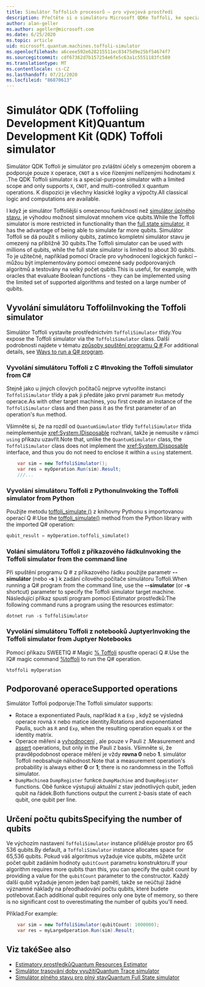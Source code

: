 ```yaml
---
title: Simulátor Toffolich procesorů – pro vývojová prostředí
description: Přečtěte si o simulátoru Microsoft QDKe Toffoli, ke speciálnímu simulátoru pro každý účel, který je možné použít s miliony qubits.
author: alan-geller
ms.author: ageller@microsoft.com
ms.date: 6/25/2020
ms.topic: article
uid: microsoft.quantum.machines.toffoli-simulator
ms.openlocfilehash: a6ceee592e628215511ec83475d9e25bf54674f7
ms.sourcegitcommit: cdf67362d7b157254e6fe5c63a1c5551183fc589
ms.translationtype: MT
ms.contentlocale: cs-CZ
ms.lasthandoff: 07/21/2020
ms.locfileid: "86870613"
---
```

# <a name="quantum-development-kit-qdk-toffoli-simulator"></a><span data-ttu-id="62524-103">Simulátor QDK (Toffoliing Development Kit)</span><span class="sxs-lookup"><span data-stu-id="62524-103">Quantum Development Kit (QDK) Toffoli simulator</span></span>

<span data-ttu-id="62524-104">Simulátor QDK Toffoli je simulátor pro zvláštní účely s omezeným oborem a podporuje pouze `X` operace, `CNOT` a s více řízenými neřízenými hodnotami `X` .</span><span class="sxs-lookup"><span data-stu-id="62524-104">The QDK Toffoli simulator is a special-purpose simulator with a limited scope and only supports `X`, `CNOT`, and multi-controlled `X` quantum operations.</span></span> <span data-ttu-id="62524-105">K dispozici je všechny klasické logiky a výpočty.</span><span class="sxs-lookup"><span data-stu-id="62524-105">All classical logic and computations are available.</span></span>

<span data-ttu-id="62524-106">I když je simulátor Toffoliější s omezenou funkčností než [simulátor úplného stavu](xref:microsoft.quantum.machines.full-state-simulator), je výhodou možnost simulovat mnohem více qubits.</span><span class="sxs-lookup"><span data-stu-id="62524-106">While the Toffoli simulator is more restricted in functionality than the [full state simulator](xref:microsoft.quantum.machines.full-state-simulator), it has the advantage of being able to simulate far more qubits.</span></span> <span data-ttu-id="62524-107">Simulátor Toffoli se dá použít s miliony qubits, zatímco kompletní simulátor stavu je omezený na přibližně 30 qubits.</span><span class="sxs-lookup"><span data-stu-id="62524-107">The Toffoli simulator can be used with millions of qubits, while the full state simulator is limited to about 30 qubits.</span></span> <span data-ttu-id="62524-108">To je užitečné, například pomocí Oracle pro vyhodnocení logických funkcí – můžou být implementovány pomocí omezené sady podporovaných algoritmů a testovány na velký počet qubits.</span><span class="sxs-lookup"><span data-stu-id="62524-108">This is useful, for example, with oracles that evaluate Boolean functions - they can be implemented using the limited set of supported algorithms and tested on a large number of qubits.</span></span>

## <a name="invoking-the-toffoli-simulator"></a><span data-ttu-id="62524-109">Vyvolání simulátoru Toffoli</span><span class="sxs-lookup"><span data-stu-id="62524-109">Invoking the Toffoli simulator</span></span>

<span data-ttu-id="62524-110">Simulátor Toffoli vystavíte prostřednictvím `ToffoliSimulator` třídy.</span><span class="sxs-lookup"><span data-stu-id="62524-110">You expose the Toffoli simulator via the `ToffoliSimulator` class.</span></span> <span data-ttu-id="62524-111">Další podrobnosti najdete v tématu [způsoby spuštění programu Q #](xref:microsoft.quantum.guide.host-programs).</span><span class="sxs-lookup"><span data-stu-id="62524-111">For additional details, see [Ways to run a Q# program](xref:microsoft.quantum.guide.host-programs).</span></span>

### <a name="invoking-the-toffoli-simulator-from-c"></a><span data-ttu-id="62524-112">Vyvolání simulátoru Toffoli z C #</span><span class="sxs-lookup"><span data-stu-id="62524-112">Invoking the Toffoli simulator from C#</span></span>

<span data-ttu-id="62524-113">Stejně jako u jiných cílových počítačů nejprve vytvoříte instanci `ToffoliSimulator` třídy a pak ji předáte jako první parametr `Run` metody operace.</span><span class="sxs-lookup"><span data-stu-id="62524-113">As with other target machines, you first create an instance of the `ToffoliSimulator` class and then pass it as the first parameter of an operation's `Run` method.</span></span>

<span data-ttu-id="62524-114">Všimněte si, že na rozdíl od `QuantumSimulator` třídy `ToffoliSimulator` třída neimplementuje <xref:System.IDisposable> rozhraní, takže je nemusíte v rámci `using` příkazu uzavřít.</span><span class="sxs-lookup"><span data-stu-id="62524-114">Note that, unlike the `QuantumSimulator` class, the `ToffoliSimulator` class does not implement the <xref:System.IDisposable> interface, and thus you do not need to enclose it within a `using` statement.</span></span>

```csharp
    var sim = new ToffoliSimulator();
    var res = myOperation.Run(sim).Result;
    ///...
```

### <a name="invoking-the-toffoli-simulator-from-python"></a><span data-ttu-id="62524-115">Vyvolání simulátoru Toffoli z Pythonu</span><span class="sxs-lookup"><span data-stu-id="62524-115">Invoking the Toffoli simulator from Python</span></span>

<span data-ttu-id="62524-116">Použijte metodu [toffoli_simulate ()](https://docs.microsoft.com/python/qsharp/qsharp.loader.qsharpcallable) z knihovny Pythonu s importovanou operací Q #:</span><span class="sxs-lookup"><span data-stu-id="62524-116">Use the [toffoli_simulate()](https://docs.microsoft.com/python/qsharp/qsharp.loader.qsharpcallable) method from the Python library with the imported Q# operation:</span></span>

```python
qubit_result = myOperation.toffoli_simulate()
```

### <a name="invoking-the-toffoli-simulator-from-the-command-line"></a><span data-ttu-id="62524-117">Volání simulátoru Toffoli z příkazového řádku</span><span class="sxs-lookup"><span data-stu-id="62524-117">Invoking the Toffoli simulator from the command line</span></span>

<span data-ttu-id="62524-118">Při spuštění programu Q # z příkazového řádku použijte parametr **--simulátor** (nebo **-s** ) k zadání cílového počítače simulátoru Toffoli.</span><span class="sxs-lookup"><span data-stu-id="62524-118">When running a Q# program from the command line, use the **--simulator** (or **-s** shortcut) parameter to specify the Toffoli simulator target machine.</span></span> <span data-ttu-id="62524-119">Následující příkaz spustí program pomocí Estimator prostředků:</span><span class="sxs-lookup"><span data-stu-id="62524-119">The following command runs a program using the resources estimator:</span></span> 

```dotnetcli
dotnet run -s ToffoliSimulator
```

### <a name="invoking-the-toffoli-simulator-from-juptyer-notebooks"></a><span data-ttu-id="62524-120">Vyvolání simulátoru Toffoli z notebooků Juptyer</span><span class="sxs-lookup"><span data-stu-id="62524-120">Invoking the Toffoli simulator from Juptyer Notebooks</span></span>

<span data-ttu-id="62524-121">Pomocí příkazu SWEETIQ # Magic [% Toffoli](xref:microsoft.quantum.iqsharp.magic-ref.toffoli) spusťte operaci Q #.</span><span class="sxs-lookup"><span data-stu-id="62524-121">Use the IQ# magic command [%toffoli](xref:microsoft.quantum.iqsharp.magic-ref.toffoli) to run the Q# operation.</span></span>

```
%toffoli myOperation
```

## <a name="supported-operations"></a><span data-ttu-id="62524-122">Podporované operace</span><span class="sxs-lookup"><span data-stu-id="62524-122">Supported operations</span></span>

<span data-ttu-id="62524-123">Simulátor Toffoli podporuje:</span><span class="sxs-lookup"><span data-stu-id="62524-123">The Toffoli simulator supports:</span></span>

* <span data-ttu-id="62524-124">Rotace a exponentiated Pauls, například `R` a `Exp` , když se výsledná operace rovná `X` nebo matice identity.</span><span class="sxs-lookup"><span data-stu-id="62524-124">Rotations and exponentiated Paulis, such as `R` and `Exp`, when the resulting operation equals `X` or the identity matrix.</span></span>
* <span data-ttu-id="62524-125">Operace měření a [vyhodnocení](xref:microsoft.quantum.diagnostics.assertmeasurement) , ale pouze v Pauli `Z` .</span><span class="sxs-lookup"><span data-stu-id="62524-125">Measurement and [assert](xref:microsoft.quantum.diagnostics.assertmeasurement) operations, but only in the Pauli `Z` basis.</span></span> <span data-ttu-id="62524-126">Všimněte si, že pravděpodobnost operace měření je vždy **rovna 0** nebo **1**. simulátor Toffoli neobsahuje náhodnost.</span><span class="sxs-lookup"><span data-stu-id="62524-126">Note that a measurement operation's probability is always either **0** or **1**; there is no randomness in the Toffoli simulator.</span></span>
* <span data-ttu-id="62524-127">`DumpMachine`a `DumpRegister` funkce.</span><span class="sxs-lookup"><span data-stu-id="62524-127">`DumpMachine` and `DumpRegister` functions.</span></span>
<span data-ttu-id="62524-128">Obě funkce výstupují aktuální `Z` stav jednotlivých qubit, jeden qubit na řádek.</span><span class="sxs-lookup"><span data-stu-id="62524-128">Both functions output the current `Z`-basis state of each qubit, one qubit per line.</span></span>

## <a name="specifying-the-number-of-qubits"></a><span data-ttu-id="62524-129">Určení počtu qubits</span><span class="sxs-lookup"><span data-stu-id="62524-129">Specifying the number of qubits</span></span>

<span data-ttu-id="62524-130">Ve výchozím nastavení `ToffoliSimulator` instance přiděluje prostor pro 65 536 qubits.</span><span class="sxs-lookup"><span data-stu-id="62524-130">By default, a `ToffoliSimulator` instance allocates space for 65,536 qubits.</span></span>
<span data-ttu-id="62524-131">Pokud váš algoritmus vyžaduje více qubits, můžete určit počet qubit zadáním hodnoty `qubitCount` parametru konstruktoru.</span><span class="sxs-lookup"><span data-stu-id="62524-131">If your algorithm requires more qubits than this, you can specify the qubit count by providing a value for the `qubitCount` parameter to the constructor.</span></span>
<span data-ttu-id="62524-132">Každý další qubit vyžaduje jenom jeden bajt paměti, takže se neúčtují žádné významné náklady na přeodhadování počtu qubits, které budete potřebovat.</span><span class="sxs-lookup"><span data-stu-id="62524-132">Each additional qubit requires only one byte of memory, so there is no significant cost to overestimating the number of qubits you'll need.</span></span>

<span data-ttu-id="62524-133">Příklad:</span><span class="sxs-lookup"><span data-stu-id="62524-133">For example:</span></span>

```csharp
    var sim = new ToffoliSimulator(qubitCount: 1000000);
    var res = myLargeOperation.Run(sim).Result;
```

## <a name="see-also"></a><span data-ttu-id="62524-134">Viz také</span><span class="sxs-lookup"><span data-stu-id="62524-134">See also</span></span>

- [<span data-ttu-id="62524-135">Estimatory prostředků</span><span class="sxs-lookup"><span data-stu-id="62524-135">Quantum Resources Estimator</span></span>](xref:microsoft.quantum.machines.resources-estimator)
- [<span data-ttu-id="62524-136">Simulátor trasování doby využití</span><span class="sxs-lookup"><span data-stu-id="62524-136">Quantum Trace simulator</span></span>](xref:microsoft.quantum.machines.qc-trace-simulator.intro)
- [<span data-ttu-id="62524-137">Simulátor plného stavu pro plný stav</span><span class="sxs-lookup"><span data-stu-id="62524-137">Quantum Full State simulator</span></span>](xref:microsoft.quantum.machines.full-state-simulator) 
